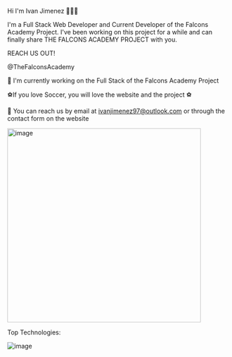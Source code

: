 Hi I'm Ivan Jimenez 🙋🏻‍♂️

I'm a Full Stack Web Developer and Current Developer of the Falcons Academy Project. I've been working on this project for a while and can finally share THE FALCONS ACADEMY PROJECT with you.

REACH US OUT!

@TheFalconsAcademy

🦅 I'm currently working on the Full Stack of the Falcons Academy Project

⚽If you love Soccer, you will love the website and the project ⚽

📧 You can reach us by email at ivanjimenez97@outlook.com or through the contact form on the website

<img width="440" alt="image" src="https://github.com/user-attachments/assets/40563c08-dba7-4145-b5b5-6b296fc2c778">

Top Technologies:

![image](https://github.com/user-attachments/assets/56f14ec0-d7bd-4ed3-946b-2b9e0e6fd3ac)

